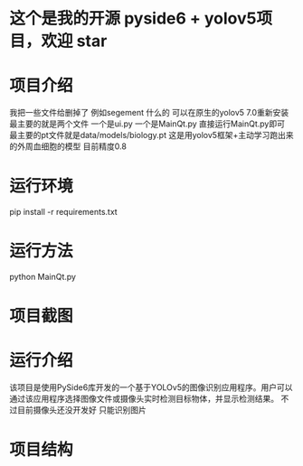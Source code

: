 # 这个是我的开源 pyside6 + yolov5项目，欢迎 star
# 项目介绍
我把一些文件给删掉了 例如segement 什么的 可以在原生的yolov5 7.0重新安装
最主要的就是两个文件
一个是ui.py 一个是MainQt.py
直接运行MainQt.py即可
最主要的pt文件就是data/models/biology.pt 
这是用yolov5框架+主动学习跑出来的外周血细胞的模型
目前精度0.8
# 运行环境
pip install  -r requirements.txt

# 运行方法
python MainQt.py


# 项目截图

# 运行介绍
该项目是使用PySide6库开发的一个基于YOLOv5的图像识别应用程序。用户可以通过该应用程序选择图像文件或摄像头实时检测目标物体，并显示检测结果。
不过目前摄像头还没开发好 只能识别图片


# 项目结构
